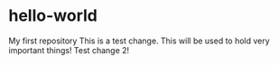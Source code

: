 # hello-world
My first repository
This is a test change. This will be used to hold very important things!
Test change 2!
